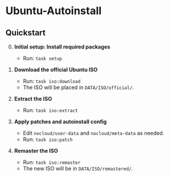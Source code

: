 # Ubuntu-Autoinstall

## Quickstart

0. **Initial setup: Install required packages**
   - Run: `task setup`

1. **Download the official Ubuntu ISO**
   - Run: `task iso:download`
   - The ISO will be placed in `DATA/ISO/official/`.

2. **Extract the ISO**
   - Run: `task iso:extract`

3. **Apply patches and autoinstall config**
   - Edit `nocloud/user-data` and `nocloud/meta-data` as needed.
   - Run: `task iso:patch`

4. **Remaster the ISO**
   - Run: `task iso:remaster`
   - The new ISO will be in `DATA/ISO/remastered/`.